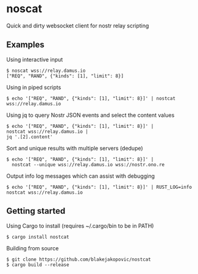 # noscat

Quick and dirty websocket client for nostr relay scripting


## Examples

Using interactive input
```shell
$ noscat wss://relay.damus.io
["REQ", "RAND", {"kinds": [1], "limit": 8}]
```

Using in piped scripts
```shell
$ echo '["REQ", "RAND", {"kinds": [1], "limit": 8}]' | nostcat wss://relay.damus.io
```

Using jq to query Nostr JSON events and select the content values
```shell
$ echo '["REQ", "RAND", {"kinds": [1], "limit": 8}]' |
nostcat wss://relay.damus.io |
jq '.[2].content'
```

Sort and unique results with multiple servers (dedupe)
```shell
$ echo '["REQ", "RAND", {"kinds": [1], "limit": 8}]' |
  nostcat --unique wss://relay.damus.io wss://nostr.ono.re
```

Output info log messages which can assist with debugging
```shell
$ echo '["REQ", "RAND", {"kinds": [1], "limit": 8}]' | RUST_LOG=info nostcat wss://relay.damus.io
```

## Getting started
Using Cargo to install (requires ~/.cargo/bin to be in PATH)
```shell
$ cargo install nostcat
```

Building from source
```shell
$ git clone https://github.com/blakejakopovic/nostcat
$ cargo build --release
```
